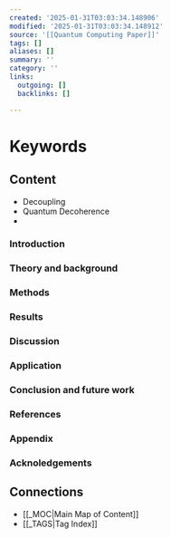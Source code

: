 ```yaml
---
created: '2025-01-31T03:03:34.148906'
modified: '2025-01-31T03:03:34.148912'
source: '[[Quantum Computing Paper]]'
tags: []
aliases: []
summary: ''
category: ''
links:
  outgoing: []
  backlinks: []

---
```


# Keywords

## Content

- Decoupling
- Quantum Decoherence
- 
### Introduction

### Theory and background

### Methods

### Results

### Discussion

### Application

### Conclusion and future work

### References

### Appendix

### Acknoledgements


## Connections
- [[_MOC|Main Map of Content]]
- [[_TAGS|Tag Index]]
